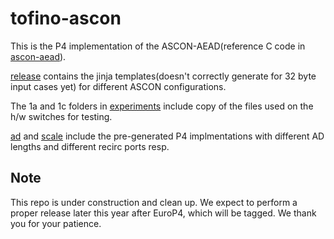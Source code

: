 # tofino-ascon

This is the P4 implementation of the ASCON-AEAD(reference C code in [ascon-aead](https://github.com/khooi8913/tofino-ascon/tree/euro-p4/ascon-aead/c-src)).

[release](https://github.com/khooi8913/tofino-ascon/tree/euro-p4//release) contains the jinja templates(doesn't correctly generate for 32 byte input cases yet) for different ASCON configurations.

The 1a and 1c folders in [experiments](https://github.com/khooi8913/tofino-ascon/tree/euro-p4//experiment_setup) include copy of the files used on the h/w switches for testing.

[ad](https://github.com/khooi8913/tofino-ascon/tree/euro-p4/reference_p4_index/ad) and [scale](https://github.com/khooi8913/tofino-ascon/tree/euro-p4/reference_p4_index/scale) include the pre-generated P4 implmentations with different AD lengths and different recirc ports resp.

## Note

This repo is under construction and clean up. 
We expect to perform a proper release later this year after EuroP4, which will be tagged.
We thank you for your patience.
